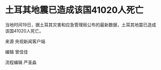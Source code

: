 # 土耳其地震已造成该国41020人死亡

当地时间19日，据土耳其灾害和应急管理局公布的最新数据，土耳其地震已造成该国41020人死亡。

来源 央视新闻客户端

编辑 曾佳佳

流程编辑 严圣淼

